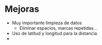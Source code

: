 # Mejoras  
* Muy importante limpieza de datos  
  * Eliminar espacios, marcas repetidas...  
* Uso de latitud y longitud para la distancia  
* 
